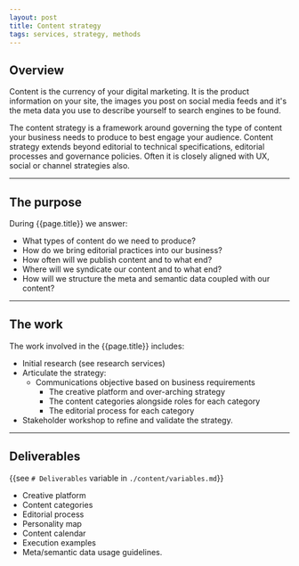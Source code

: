 ```yaml
---
layout: post
title: Content strategy
tags: services, strategy, methods
---
```


## Overview

Content is the currency of your digital marketing. It is the product information on your site, the images you post on social media feeds and it's the meta data you use to describe yourself to search engines to be found.

The content strategy is a framework around governing the type of content your business needs to produce to best engage your audience. Content strategy extends beyond editorial to technical specifications, editorial processes and governance policies. Often it is closely aligned with UX, social or channel strategies also.

***

## The purpose

During {{page.title}} we answer:

* What types of content do we need to produce?
* How do we bring editorial practices into our business?
* How often will we publish content and to what end?
* Where will we syndicate our content and to what end?
* How will we structure the meta and semantic data coupled with our content?

***

## The work

The work involved in the {{page.title}} includes:

* Initial research (see research services)
* Articulate the strategy:
  - Communications objective based on business requirements
	- The creative platform and over-arching strategy
	- The content categories alongside roles for each category
	- The editorial process for each category
* Stakeholder workshop to refine and validate the strategy.

***

## Deliverables

{{see `# Deliverables` variable in `./content/variables.md`}}

* Creative platform
* Content categories
* Editorial process
* Personality map
* Content calendar
* Execution examples
* Meta/semantic data usage guidelines.